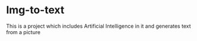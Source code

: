 # Img-to-text
This is a project which includes Artificial Intelligence in it and generates text from a picture

